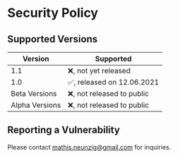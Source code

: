 # Security Policy

## Supported Versions

| Version | Supported          |
| ------- | ------------------ |
| 1.1     | :x:, not yet released   |
| 1.0     | :white_check_mark:, released on 12.06.2021   |
| Beta Versions    | :x:, not released to public                |
| Alpha Versions    | :x:, not released to public                |

## Reporting a Vulnerability

Please contact mathis.neunzig@gmail.com for inquiries.
